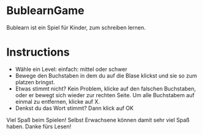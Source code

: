# BublearnGame
Bublearn ist ein Spiel für Kinder, zum schreiben lernen.

# Instructions

- Wähle ein Level: einfach: mittel oder schwer
- Bewege den Buchstaben in dem du auf die Blase klickst und sie so zum platzen bringst.
- Etwas stimmt nicht? Kein Problem, klicke auf den falschen Buchstaben, oder er bewegt sich wieder zur rechten Seite. Um alle Buchstabem auf einmal zu entfernen, klicke auf X.
- Denkst du das Wort stimmt? Dann klick auf OK

Viel Spaß beim Spielen! Selbst Erwachsene können damit sehr viel Spaß haben. Danke fürs Lesen!
